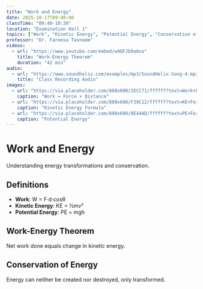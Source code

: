 ```yaml
---
title: "Work and Energy"
date: 2025-10-17T09:40:00
classTime: "09:40-10:30"
location: "Examination Hall 1"
topics: ["Work", "Kinetic Energy", "Potential Energy", "Conservation of Energy"]
professor: "Dr. Fareesa Tasneem"
videos:
  - url: "https://www.youtube.com/embed/w4QFJb9a8vo"
    title: "Work-Energy Theorem"
    duration: "42 min"
audio:
  - url: "https://www.soundhelix.com/examples/mp3/SoundHelix-Song-4.mp3"
    title: "Class Recording Audio"
images:
  - url: "https://via.placeholder.com/800x600/2ECC71/ffffff?text=Work+Formula"
    caption: "Work = Force × Distance"
  - url: "https://via.placeholder.com/800x600/F39C12/ffffff?text=KE+Formula"
    caption: "Kinetic Energy Formula"
  - url: "https://via.placeholder.com/800x600/8E44AD/ffffff?text=PE+Formula"
    caption: "Potential Energy"
---
```


# Work and Energy

Understanding energy transformations and conservation.

## Definitions
- **Work**: W = F·d·cosθ
- **Kinetic Energy**: KE = ½mv²
- **Potential Energy**: PE = mgh

## Work-Energy Theorem
Net work done equals change in kinetic energy.

## Conservation of Energy
Energy can neither be created nor destroyed, only transformed.
